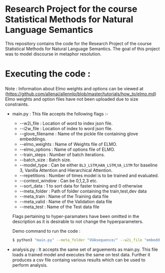 # Research Project for the course Statistical Methods for Natural Language Semantics
This repository contains the code for the Research Project of the course Statistical Methods for Natural Language Semantics. The goal of this project was to model discourse in metaphor resolution.

# Executing the code :

### 
Note : Information about Elmo weights and options can be viewed at (https://github.com/allenai/allennlp/blob/master/tutorials/how_to/elmo.md) Elmo weights and option files have not been uploaded due to size constraints.
- main.py : This file accepts the following flags :- 
    - --w2i_file : Location of word to index json file.
    - --i2w_file : Location of index to word json file.
    - --glove_filename : Name of the pickle file containing glove embeddings.
    - --elmo_weights : Name of Weights file of ELMO. 
    - --elmo_options : Name of options file of ELMO. 
    - --train_steps : Number of batch iterations.
    - --batch_size : Batch size.
    - --model_type : Can be either `BL3_LSTM`,`HAN_LSTM`,`VA_LSTM` for baseline 3, Vanilla Attention and Hierarchical Attention.
    - --repetitions : Number of times model is to be trained and evaluated.
    - --context_window : Can be 0,1,2,3 etc.
    - --sort_data : 1 to sort data for faster training and 0 otherwise
    - --meta_folder : Path of folder containing the train,test,dev data
    - --meta_train : Name of the Training data file
    - --meta_valid : Name of the Validation data file
    - --meta_test : Name of the Test data file

    Flags pertaining to hyper-paramaters have been omitted in the description as it is desirable to not change the hyperparameters.
    
    Demo command to run the code :
    ```sh
    $ python3 "main.py" --meta_folder "VUAsequence/" --w2i_file "embeddings/w2i.json" --i2w_file "embeddings/i2w.json" --glove_filename "embeddings/embeddings.pickle" --elmo_weights "cached_elmo/weights_1024.hdf5" --elmo_options "cached_elmo/options_1024.json" --meta_train "train.csv" --meta_val "valid.csv" --meta_test "test.csv" --lr 0.005 --train_steps 1500 --dropout1 0.5 --dropout2 0.0 --dropout3 0.1 --num_layers 1 --hidden_size 100 --batch_size 64 --context_window 1 --model_type "VA_LSTM" 
 - analysis.py : It accepts the same set of arguements as main.py. This file loads a trained model and executes the same on test data. Further it produces a csv file containg various results which can be used to perform analysis.       
